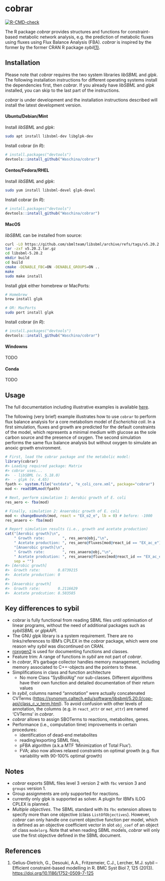 
<!-- README.md is generated from README.Rmd. Please edit that file -->

# cobrar

<!-- badges: start -->

[![R-CMD-check](https://github.com/Waschina/cobrar/actions/workflows/R-CMD-check.yaml/badge.svg)](https://github.com/Waschina/cobrar/actions/workflows/R-CMD-check.yaml)
<!-- badges: end -->

The R package *cobrar* provides structures and functions for
constraint-based metabolic network analysis, e.g. the prediction of
metabolic fluxes using fluxes using Flux Balance Analysis (FBA).
*cobrar* is inspired by the former by the former CRAN R package
*sybil*[(1)](#R1).

## Installation

Please note that *cobrar* requires the two system libraries *libSBML*
and *glpk*. The following installation instructions for different
operating systems install the dependencies first, then *cobrar*. If you
already have *libSBML* and *glpk* installed, you can skip to the last
part of the instructions.

*cobrar* is under development and the installation instructions
described will install the latest development version.

#### Ubuntu/Debian/Mint

Install *libSBML* and *glpk*:

``` sh
sudo apt install libsbml-dev libglpk-dev
```

Install cobrar (in *R*):

``` r
# install.packages("devtools")
devtools::install_github("Waschina/cobrar")
```

#### Centos/Fedora/RHEL

Install *libSBML* and *glpk*:

``` sh
sudo yum install libsbml-devel glpk-devel
```

Install cobrar (in *R*):

``` r
# install.packages("devtools")
devtools::install_github("Waschina/cobrar")
```

#### MacOS

*libSBML* can be installed from source:

``` sh
curl -LO https://github.com/sbmlteam/libsbml/archive/refs/tags/v5.20.2.tar.gz
tar -zxf v5.20.2.tar.gz
cd libsbml-5.20.2
mkdir build
cd build
cmake -DENABLE_FBC=ON -DENABLE_GROUPS=ON ..
make
sudo make install 
```

Install *glpk* either homebrew or MacPorts:

``` sh
# Homebrew
brew install glpk

# OR: MacPorts
sudo port install glpk
```

Install cobrar (in *R*):

``` r
# install.packages("devtools")
devtools::install_github("Waschina/cobrar")
```

#### Windowns

TODO

#### Conda

TODO

## Usage

The full documentation including illustrative examples is available
[here](https://waschina.github.io/cobrar/).

The following (very brief) example illustrates how to use `cobrar` to
perform flux balance analysis for a core metabolism model of
*Escherichia coli*. In a first simulation, fluxes and growth are
predicted for the default constraints of the model, which represents a
minimal medium with glucose as the sole carbon source and the presence
of oxygen. The second simulation performs the same flux balance analysis
but without oxygen to simulate an anoxic growth environment.

``` r
# First, load the cobrar package and the metabolic model:
library(cobrar)
#> Loading required package: Matrix
#> cobrar uses...
#>  - libSBML (v. 5.18.0)
#>  - glpk (v. 4.65)
fpath <- system.file("extdata", "e_coli_core.xml", package="cobrar")
mod <- readSBMLmod(fpath)

# Next, perform simulation 1: Aerobic growth of E. coli
res_aero <- fba(mod)

# Finally, simulation 2: Anaerobic growth of E. coli
mod <- changeBounds(mod, react = "EX_o2_e", lb = 0) # before: -1000
res_anaero <- fba(mod)

# Report simulation results (i.e., growth and acetate production)
cat("[Aerobic growth]\n",
    " Growth rate:        ", res_aero@obj,"\n",
    " Acetate production: ", res_aero@fluxes[mod@react_id == "EX_ac_e"],"\n\n",
    "[Anaerobic growth]\n",
    " Growth rate:        ", res_anaero@obj,"\n",
    " Acetate prodcution: ", res_anaero@fluxes[mod@react_id == "EX_ac_e"],"\n",
    sep = "")
#> [Aerobic growth]
#>  Growth rate:        0.8739215
#>  Acetate production: 0
#> 
#> [Anaerobic growth]
#>  Growth rate:        0.2116629
#>  Acetate prodcution: 8.503585
```

## Key differences to sybil

- cobrar is fully functional from reading SBML files until optimisation
  of linear programs, without the need of additional packages such as
  *sybilSBML* or *glpkAPI*.
- The GNU glpk library is a system requirement. There are no
  links/references to IBM’s CPLEX in the *cobrar* package, which were
  one reason why *sybil* was discontinued on CRAN.
- [roxygen2](https://roxygen2.r-lib.org/) is used for documenting
  functions and classes.
- Feature trim: A range of functions in *sybil* are not part of
  *cobrar*.
- In *cobrar*, R’s garbage collector handles memory management,
  including memory associated to C++-objects and the pointers to these.
- Simplifications in class and function architecture
  - No more Class “SysBiolAlg” nor sub-classes. Different algorithms
    have their own function and detailed documentation of their return
    values
- In *sybil*, columns named “annotation” were actually concatenated
  CVTerms
  (<https://synonym.caltech.edu/software/libsbml/5.20.0/cpp-api/class_c_v_term.html>).
  To avoid confusion with other levels of annotation, the columns
  (e.g. in `react_attr` or `met_attr`) are named ‘CVTerms’ in *cobrar*.
- *cobrar* allows to assign SBOTerms to reactions, metabolites, genes.
- Performance (i.e., computation time) improvements in certain
  procedures:
  - identification of dead-end metabolites
  - reading/exporting SBML files,
  - pFBA algorithm (a.k.a MTF ‘Minimization of Total Flux’).
  - FVA; also now allows relaxed constraints on optimal growth
    (e.g. flux variability with 90-100% optimal growth)

## Notes

- *cobrar* exports SBML files level 3 version 2 with `fbc` version 3 and
  `groups` version 1.
- Group assignments are only supported for reactions.
- currently only glpk is supported as solver. A plugin for IBM’s ILOG
  CPLEX is planned.
- *Multiple objectives*. The SBML standard with its `fbc` extension
  allows to specify more than one objective (class `ListOfObjectives`).
  However, *cobrar* can only handle one current objective function per
  model, which is defined as an objective coefficient vector in slot
  `obj_coef` of an object of class `modelorg`. Note that when reading
  SBML models, *cobrar* will only use the first objective defined in the
  SBML document.

## References

1.  <a id="R1"></a>Gelius-Dietrich, G., Desouki, A.A., Fritzemeier,
    C.J., Lercher, M.J. sybil – Efficient constraint-based modelling
    in R. BMC Syst Biol 7, 125 (2013).
    <https://doi.org/10.1186/1752-0509-7-125>
